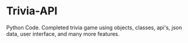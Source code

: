 # Trivia-API
Python Code. Completed trivia game using objects, classes, api's, json data, user interface, and many more features.
